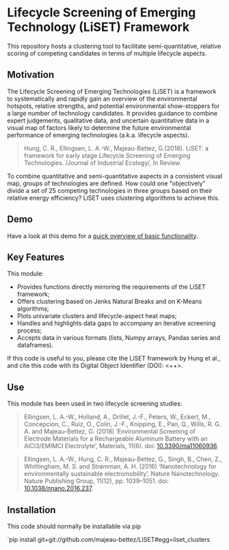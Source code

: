 Lifecycle Screening of Emerging Technology (LiSET) Framework
============================================================

This repository hosts a clustering tool to facilitate semi-quantitative, relative scoring of competing candidates in terms of multiple lifecycle aspects.


Motivation
----------

The Lifecycle Screening of Emerging Technologies (LiSET) is a framework to systematically and rapidly gain an overview of the environmental hotspots, relative strengths, and potential environmental show-stoppers for a large number of technology candidates. It provides guidance to combine expert judgements, qualitative data, and uncertain quantitative data in a visual map of factors likely to determine the future environmental performance of emerging technologies (a.k.a. lifecycle aspects).

> Hung, C. R., Ellingsen, L. A.-W., Majeau-Bettez, G.(2018). LiSET: a framework for early stage Lifecycle Screening of Emerging Technologies. /Journal of Industrial Ecology/, In Review.

To combine quantitative and semi-quantitative aspects in a consistent visual map, groups of technologies are defined. How could one "objectively" divide a set of 25 competing technologies in three groups based on their relative energy efficiency? LiSET uses clustering algorithms to achieve this.


Demo
-----

Have a look at this demo for a [quick overview of basic functionality](https://github.com/majeau-bettez/LiSET/blob/master/doc/demo_liset_clusters.ipynb).


Key Features
-------------

This module:
* Provides functions directly mirroring the requirements of the LiSET framework;
* Offers clustering based on Jenks Natural Breaks and on K-Means algorithms;
* Plots univariate clusters and lifecycle-aspect heat maps;
* Handles and highlights data gaps to accompany an iterative screening process;
* Accepts data in various formats (lists, Numpy arrays, Pandas series and dataframes).

If this code is useful to you, please cite the LiSET framework by Hung et al., and cite this code with its Digital Object Identifier (DOI): <++>.

Use
---

This module has been used in two lifecycle screening studies:

> Ellingsen, L. A.-W., Holland, A., Drillet, J.-F., Peters, W., Eckert, M., Concepcion, C., Ruiz, O., Colin, J.-F., Knipping, E., Pan, Q., Wills, R. G. A. and Majeau-Bettez, G. (2018) ‘Environmental Screening of Electrode Materials for a Rechargeable Aluminum Battery with an AlCl3/EMIMCl Electrolyte’, Materials, 11(6). doi: [10.3390/ma11060936](http://dx.doi.org/10.3390/ma11060936).

> Ellingsen, L. A.-W., Hung, C. R., Majeau-Bettez, G., Singh, B., Chen, Z., Whittingham, M. S. and Strømman, A. H. (2016) ‘Nanotechnology for environmentally sustainable electromobility’, Nature Nanotechnology. Nature Publishing Group, 11(12), pp. 1039–1051. doi: [10.1038/nnano.2016.237](http://dx.doi.org/10.1038/nnano.2016.237).


Installation
------------

This code should normally be installable via pip

`pip install git+git://github.com/majeau-bettez/LISET#egg=liset_clusters


